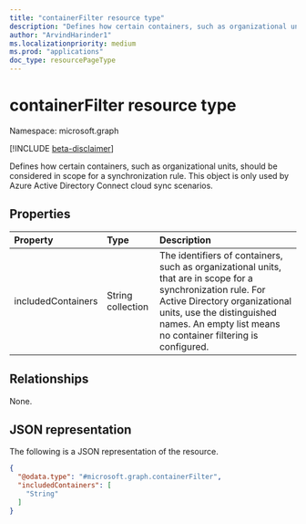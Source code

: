 ```yaml
---
title: "containerFilter resource type"
description: "Defines how certain containers, such as organizational units, should be considered in scope for a synchronization rule. This object is only used by Azure Active Directory Connect cloud sync scenarios."
author: "ArvindHarinder1"
ms.localizationpriority: medium
ms.prod: "applications"
doc_type: resourcePageType
---
```


# containerFilter resource type

Namespace: microsoft.graph

[!INCLUDE [beta-disclaimer](../../includes/beta-disclaimer.md)]

Defines how certain containers, such as organizational units, should be considered in scope for a synchronization rule. This object is only used by Azure Active Directory Connect cloud sync scenarios.

## Properties
|Property|Type|Description|
|:---|:---|:---|
|includedContainers|String collection|The identifiers of containers, such as organizational units, that are in scope for a synchronization rule. For Active Directory organizational units, use the distinguished names. An empty list means no container filtering is configured.|

## Relationships
None.

## JSON representation
The following is a JSON representation of the resource.
<!-- {
  "blockType": "resource",
  "@odata.type": "microsoft.graph.containerFilter"
}
-->
``` json
{
  "@odata.type": "#microsoft.graph.containerFilter",
  "includedContainers": [
    "String"
  ]
}
```

